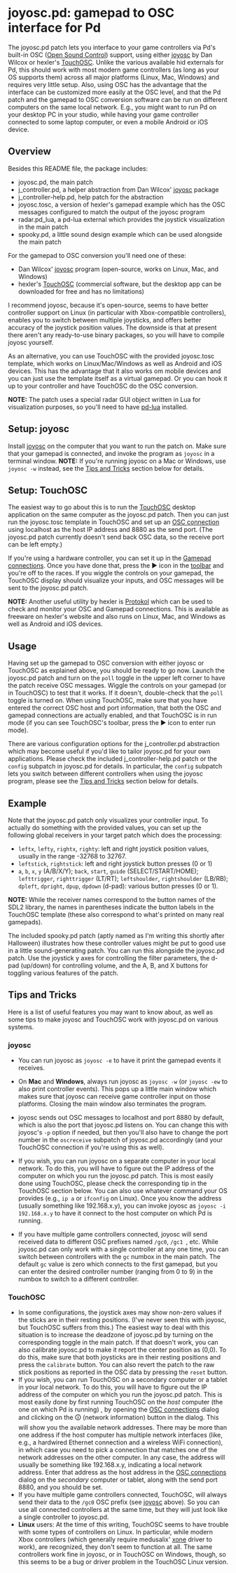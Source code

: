 # joyosc.pd: gamepad to OSC interface for Pd

The joyosc.pd patch lets you interface to your game controllers via Pd's built-in OSC ([Open Sound Control][]) support, using either [joyosc][] by Dan Wilcox or hexler's [TouchOSC][]. Unlike the various available hid externals for Pd, this should work with most modern game controllers (as long as your OS supports them) across all major platforms (Linux, Mac, Windows) and requires very little setup. Also, using OSC has the advantage that the interface can be customized more easily at the OSC level, and that the Pd patch and the gamepad to OSC conversion software can be run on different computers on the same local network. E.g., you might want to run Pd on your desktop PC in your studio, while having your game controller connected to some laptop computer, or even a mobile Android or iOS device.

## Overview

Besides this README file, the package includes:

- joyosc.pd, the main patch
- j_controller.pd, a helper abstraction from Dan Wilcox' [joyosc][] package
- j_controller-help.pd, help patch for the abstraction
- joyosc.tosc, a version of hexler's gamepad example which has the OSC messages configured to match the output of the joyosc program
- radar.pd_lua, a pd-lua external which provides the joystick visualization in the main patch
- spooky.pd, a little sound design example which can be used alongside the main patch

For the gamepad to OSC conversion you'll need one of these:

- Dan Wilcox' [joyosc][] program (open-source, works on Linux, Mac, and Windows)
- hexler's [TouchOSC][] (commercial software, but the desktop app can be downloaded for free and has no limitations)

I recommend joyosc, because it's open-source, seems to have better controller support on Linux (in particular with Xbox-compatible controllers), enables you to switch between multiple joysticks, and offers better accuracy of the joystick position values. The downside is that at present there aren't any ready-to-use binary packages, so you will have to compile joyosc yourself.

As an alternative, you can use TouchOSC with the provided joyosc.tosc template, which works on Linux/Mac/Windows as well as Android and iOS devices. This has the advantage that it also works om mobile devices and you can just use the template itself as a virtual gamepad. Or you can hook it up to your controller and have TouchOSC do the OSC conversion.

**NOTE:** The patch uses a special radar GUI object written in Lua for visualization purposes, so you'll need to have [pd-lua][] installed.

## Setup: joyosc

Install [joyosc][] on the computer that you want to run the patch on. Make sure that your gamepad is connected, and invoke the program as `joyosc` in a terminal window. **NOTE:** If you're running joyosc on a Mac or Windows, use `joyosc -w` instead, see the [Tips and Tricks](#tips-and-tricks) section below for details.

## Setup: TouchOSC

The easiest way to go about this is to run the [TouchOSC][] desktop application on the same computer as the joyosc.pd patch. Then you can just run the joyosc.tosc template in TouchOSC and set up an [OSC connection](https://hexler.net/touchosc/manual/connections-osc) using localhost as the host IP address and 8880 as the send port. (The joyosc.pd patch currently doesn't send back OSC data, so the receive port can be left empty.)

If you're using a hardware controller, you can set it up in the [Gamepad connections](https://hexler.net/touchosc/manual/connections-gamepad). Once you have done that, press the ▶ icon in the [toolbar](https://hexler.net/touchosc/manual/editor-interface#toolbar) and you're off to the races. If you wiggle the controls on your gamepad, the TouchOSC display should visualize your inputs, and OSC messages will be sent to the joyosc.pd patch.

**NOTE:** Another useful utility by hexler is [Protokol][] which can be used to check and monitor your OSC and Gamepad connections. This is available as freeware on hexler's website and also runs on Linux, Mac, and Windows as well as Android and iOS devices.

## Usage

Having set up the gamepad to OSC conversion with either joyosc or TouchOSC as explained above, you should be ready to go now. Launch the joyosc.pd patch and turn on the `poll` toggle in the upper left corner to have the patch receive OSC messages. Wiggle the controls on your gamepad (or in TouchOSC) to test that it works. If it doesn't, double-check that the `poll` toggle is turned on. When using TouchOSC, make sure that you have entered the correct OSC host and port information, that both the OSC and gamepad connections are actually enabled, and that TouchOSC is in run mode (if you can see TouchOSC's toolbar, press the ▶ icon to enter run mode).

There are various configuration options for the j_controller.pd abstraction which may become useful if you'd like to tailor joyosc.pd for your own applications. Please check the included j_controller-help.pd patch or the `config` subpatch in joyosc.pd for details. In particular, the `config` subpatch lets you switch between different controllers when using the joyosc program, please see the [Tips and Tricks](#tips-and-tricks) section below for details.

## Example

Note that the joyosc.pd patch only visualizes your controller input. To actually do something with the provided values, you can set up the following global receivers in your target patch which does the processing:

- `leftx`, `lefty`, `rightx`, `righty`: left and right joystick position values, usually in the range -32768 to 32767.
- `leftstick`, `rightstick`: left and right joystick button presses (0 or 1)
- `a`, `b`, `x`, `y` (A/B/X/Y); `back`, `start`, `guide` (SELECT/START/HOME); `lefttrigger`, `righttrigger` (LT/RT); `leftshoulder`, `rightshoulder` (LB/RB); `dpleft`, `dpright`, `dpup`, `dpdown` (d-pad): various button presses (0 or 1).

**NOTE:** While the receiver names correspond to the button names of the SDL2 library, the names in parentheses indicate the button labels in the TouchOSC template (these also correspond to what's printed on many real gamepads).

The included spooky.pd patch (aptly named as I'm writing this shortly after Halloween) illustrates how these controller values might be put to good use in a little sound-generating patch. You can run this alongside the joyosc.pd patch. Use the joystick y axes for controlling the filter parameters, the d-pad (up/down) for controlling volume, and the A, B, and X buttons for toggling various features of the patch.

## Tips and Tricks

Here is a list of useful features you may want to know about, as well as some tips to make joyosc and TouchOSC work with joyosc.pd on various systems.

### joyosc

- You can run joyosc as `joyosc -e` to have it print the gamepad events it receives.

- On **Mac** and **Windows**, always run joyosc as `joyosc -w` (or `joyosc -ew` to also print controller events). This pops up a little main window which makes sure that joyosc can receive game controller input on those platforms. Closing the main window also terminates the program.

- joyosc sends out OSC messages to localhost and port 8880 by default, which is also the port that joyosc.pd listens on. You can change this with joyosc's `-p` option if needed, but then you'll also have to change the port number in the `oscreceive` subpatch of joyosc.pd accordingly (and your TouchOSC connection if you're using this as well).
- If you wish, you can run joyosc on a separate computer in your local network. To do this, you will have to figure out the IP address of the computer on which you run the joyosc.pd patch. This is most easily done using TouchOSC, please check the corresponding tip in the TouchOSC section below. You can also use whatever command your OS provides (e.g., `ip a` or `ifconfig` on Linux). Once you know the address (usually something like 192.168.x.y), you can invoke joyosc as `joyosc -i 192.168.x.y` to have it connect to the host computer on which Pd is running.
- If you have multiple game controllers connected, joyosc will send received data to different OSC prefixes named `/gc0`, `/gc1 `, etc. While joyosc.pd can only work with a single controller at any one time, you can switch between controllers with the `gc` numbox in the main patch. The default `gc` value is zero which connects to the first gamepad, but you can enter the desired controller number (ranging from 0 to 9) in the numbox to switch to a different controller.

### TouchOSC

- In some configurations, the joystick axes may show non-zero values if the sticks are in their resting positions. (I've never seen this with joyosc, but TouchOSC suffers from this.) The easiest way to deal with this situation is to increase the deadzone of joyosc.pd by turning on the corresponding toggle in the main patch. If that doesn't work, you can also calibrate joyosc.pd to make it report the center position as (0,0). To do this, make sure that both joysticks are in their resting positions and press the `calibrate` button. You can also revert the patch to the raw stick positions as reported in the OSC data by pressing the `reset` button.
- If you wish, you can run TouchOSC on a secondary computer or a tablet in your local network. To do this, you will have to figure out the IP address of the computer on which you run the joyosc.pd patch.  This is most easily done by first running TouchOSC on the *host* computer (the one on which Pd is running) , by opening the [OSC connections](https://hexler.net/touchosc/manual/connections-osc) dialog and clicking on the 🛈 (network information) button in the dialog. This will show you the available network addresses. There may be more than one address if the host computer has multiple network interfaces (like, e.g., a hardwired Ethernet connection and a wireless WiFi connection), in which case you need to pick a connection that matches one of the network addresses on the other computer. In any case, the address will usually be something like 192.168.x.y, indicating a local network address. Enter that address as the host address in the [OSC connections](https://hexler.net/touchosc/manual/connections-osc) dialog on the *secondary* computer or tablet, along with the send port 8880, and you should be set.
- If you have multiple game controllers connected, TouchOSC, will always send their data to the `/gc0` OSC prefix (see [joyosc](#joyosc) above). So you can use all connected controllers at the same time, but they will just look like a single controller to joyosc.pd.
- **Linux** users: At the time of this writing, TouchOSC seems to have trouble with some types of controllers on Linux. In particular, while modern Xbox controllers (which generally require medusalix' [xone][] driver to work), are recognized, they don't seem to function at all. The same controllers work fine in joyosc, or in TouchOSC on Windows, though, so this seems to be a bug or driver problem in the TouchOSC Linux version.

[Open Sound Control]: https://en.wikipedia.org/wiki/Open_Sound_Control
[pd-lua]: https://agraef.github.io/pd-lua/
[joyosc]: https://github.com/danomatika/joyosc
[TouchOSC]: https://hexler.net/touchosc
[Protokol]: https://hexler.net/protokol
[xone]: https://github.com/medusalix/xone